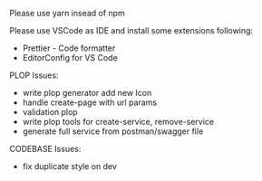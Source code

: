 Please use yarn insead of npm

Please use VSCode as IDE and install some extensions following:

- Prettier - Code formatter
- EditorConfig for VS Code

PLOP Issues:

- write plop generator add new Icon
- handle create-page with url params
- validation plop
- write plop tools for create-service, remove-service
- generate full service from postman/swagger file

CODEBASE Issues:

- fix duplicate style on dev

